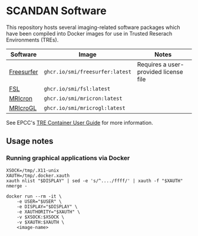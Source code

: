 # SCANDAN Software

This repository hosts several imaging-related software packages which have been compiled into Docker images for use in Trusted Reserach Environments (TREs).

| Software | Image | Notes |
| ---------- | ------------ | --------------- |
| [Freesurfer](https://surfer.nmr.mgh.harvard.edu/fswiki/FreeSurferWiki)| `ghcr.io/smi/freesurfer:latest`| Requires a user-provided license file|
| [FSL](https://fsl.fmrib.ox.ac.uk/fsl/docs) | `ghcr.io/smi/fsl:latest` ||
| [MRIcron](https://github.com/neurolabusc/MRIcron)| `ghcr.io/smi/mricron:latest`||
| [MRIcroGL](https://github.com/rordenlab/MRIcroGL)| `ghcr.io/smi/mricrogl:latest`||

See EPCC's [TRE Container User Guide](https://docs.eidf.ac.uk/safe-haven-services/tre-container-user-guide/introduction/) for more information.

## Usage notes

### Running graphical applications via Docker

```console
XSOCK=/tmp/.X11-unix
XAUTH=/tmp/.docker.xauth
xauth nlist "$DISPLAY" | sed -e 's/^..../ffff/' | xauth -f "$XAUTH" nmerge -

docker run --rm -it \
    -e USER="$USER" \
    -e DISPLAY="$DISPLAY" \
    -e XAUTHORITY="$XAUTH" \
    -v $XSOCK:$XSOCK \
    -v $XAUTH:$XAUTH \
    <image-name>
```
